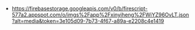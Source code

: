 - https://firebasestorage.googleapis.com/v0/b/firescript-577a2.appspot.com/o/imgs%2Fapp%2Fxinyiheng%2FWiYZ96OvLT.json?alt=media&token=3e105d09-7b73-4f67-a89a-e2208c4e1419
